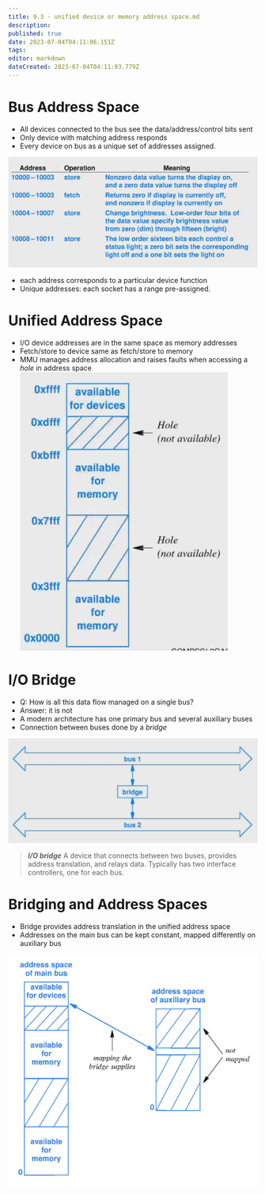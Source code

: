 ```yaml
---
title: 9.3 - unified device or memory address space.md
description: 
published: true
date: 2023-07-04T04:11:06.151Z
tags: 
editor: markdown
dateCreated: 2023-07-04T04:11:03.779Z
---
```


# Bus Address Space
- All devices connected to the bus see the data/address/control bits sent
- Only device with matching address responds
- Every device on bus as a unique set of addresses assigned.

![](/images/20221128104337.png)

- each address corresponds to a particular device function
- Unique addresses: each socket has a range pre-assigned.

# Unified Address Space
- I/O device addresses are in the same space as memory addresses
- Fetch/store to device same as fetch/store to memory
- MMU manages address allocation and raises faults when accessing a *hole* in address space
![](/images/20221128105514.png)


# I/O Bridge
- Q: How is all this data flow managed on a single bus?
- Answer: it is not
- A modern architecture has one primary bus and several auxiliary buses
- Connection between buses done by a *bridge*

![](/images/20221128110028.png)

> ***I/O bridge***
> A device that connects between two buses, provides address translation, and relays data. Typically has two interface controllers, one for each bus.

# Bridging and Address Spaces
- Bridge provides address translation in the unified address space
- Addresses on the main bus can be kept constant, mapped differently on auxiliary bus

![](/images/20221128110854.png)


